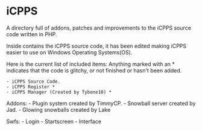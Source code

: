 iCPPS
=====

A directory full of addons, patches and improvements to the iCPPS source code written in PHP.

Inside contains the iCPPS source code, it has been edited making iCPPS easier to use on Windows Operating Systems(OS).

  Here is the current list of included items:
    Anything marked with an * indicates that the code is glitchy, or not finished or hasn't been added.

    - iCPPS Source Code.
    - iCPPS Register *
    - iCPPS Manager (Created by Tybone10) *
    
  Addons:
    - Plugin system created by TimmyCP.
    - Snowball server created by Jad.
    - Glowing snowballs created by Lake
    
  Swfs:
    - Login
    - Startscreen
    - Interface
